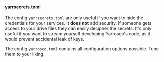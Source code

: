 #### yarrsecrets.toml

The config `yarrsecrets.toml` are only useful if you want to hide the 
credentials for your services. It **does not** add security. If someone gets
access to your drive files they can easily decipher the secrets. It's only 
useful if you want to stream yourself developing Yarrosco's code, as it would
prevent accidental leak of keys.


The config `yarrosco.toml` contains all configuration options possible. Tune
them to your liking.
